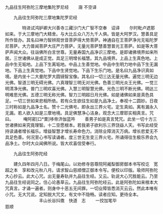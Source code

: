   九品往生阿弥陀三摩地集陀罗尼经
　　唐 不空译




　　九品往生阿弥陀三摩地集陀罗尼经

　　　　特进试鸿胪卿大兴善寺三藏沙门大广智不空奉　诏译
　　尔时毗卢遮那如来。于大三摩地门大精舍。与大比丘众八万九千人俱。皆是大阿罗汉。慧善具足所作皆办。其名曰神力智辨观世音菩萨得大势菩萨。神通自在王菩萨净光无垢陀罗尼菩萨。大力普闻菩萨大庄严力菩萨。无量光菩萨慧善慧普光王菩萨。如是等大菩萨声闻大众。往诣佛所白言世尊。无量寿国九品净识三摩地。是即诸佛境界如来所居。三世诸佛从是成正觉。具足三明增长福慧。其九品境界。上品上生真色地。上品中生无垢地。上品下生离垢地。中品上生善觉地。中品中生明力地中品下生无漏地。下品上生真觉地。下品中生贤觉地。下品下生乐门地。是名曰九品净识真如境。是内坐十二大曼陀罗大圆镜智宝像。其名曰一切三达无量光佛。遍觉三明无边光佛。智道三明无碍光佛。六真理智三明无对光佛。色善三明光炎王光佛。一觉三明清净光佛。普门三明欢喜光佛。入慧三明智慧光佛。光色三明不断光佛。明达三明难思光佛。五德三明无称光佛。智力三明超日月光佛。如是诸佛如来是真色具足。一切三世如来悲相所依。若有众生欲往生如是九品净土。奉视十二圆妙。日夜三时称如是九品净土名。赞十二光佛号。即永出三界火宅。定生真如。离有漏永入无漏。若人欲入如是三摩地境。具足佛慧净心洁身。观念大三摩耶实相真言。咒曰。
　　唵阿密[口*栗]哆帝济伽蓝吽
　　善男子如是真言梵咒。此坐一切十方三世诸佛如来究竟理智。十二空愿根本。若我弟子欲利乐三界饶益人天。书写此经受持读诵者增长福乐。增益智慧才增长寿命色力。消除业障消灭万病。增长悲爱无不具足色善。何况至心书写读诵者。度三世无生变三界火宅。所诵得往生极乐界会九品净土。尔时大众闻佛所说。皆大欢喜信受奉行。

　　九品往生阿弥陀经

　　建久四年四月八日。于梅尾山。以劝修寺慈尊院阿阇梨御房御本书写校讫　宽超之本　享和改元秋八月。请求智山慈顺僧正御本令写。便校以印版。瑜师阿弥陀大心抄云。此大心咒。出无量寿轨并九品往生经。又云。轨说大心咒胜能云。乃至九品往生经说同之。住心论愚草云。九品往生阿弥陀经云。此是阿弥陀如来根本大咒真言。才诵一遍者。则身中十恶五无间罪。一切业障皆悉消灭云云。然此本唯有小咒。无大咒说。定知脱大咒文。有文中不隐畅。读者应知。更待全本。
　　　　　　　　丰山长谷抖擞　快道　志
　　一挍加笔毕　　　　　　　　　　慈顺

